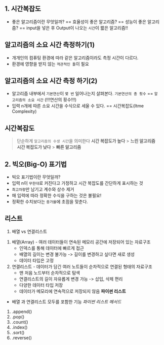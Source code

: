 ## 1. 시간복잡도
 - 좋은 알고리즘이란 무엇일까?
    == 효율성이 좋은 알고리즘?
    == 성능이 좋은 알고리즘?
    == input을 넣은 후 Output이 나오는 `시간`이 짧은 알고리즘!!

## 알고리즘의 소요 시간 측정하기(1)
  - 개개인의 컴퓨팅 환경에 따라 같은 알고리즘이라도 측정 시간이 다르다.
  - 환경에 영향을 받지 않는 `객관적인 틀`이 필요
## 알고리즘의 소요 시간 측정 하기(2)
  - 알고리즘 내부에서 `기본연산`이 `몇 번` 일어나는지 살펴본다.
  `기본연산의 총 횟수` == `알고리즘의 소요 시간` (!!!연산의 횟수!!!)
  - 입력 n개에 따른 소요 시간을 수식으로 세울 수 있다. == 시간복잡도(Itme Complexity)
## 시간복잡도
> 단순하게 `알고리즘의 수생 시간`을 의미한다
**시간 복잡도가 높다** > **느린 알고리즘**
**시간 복잡도가 낮다** > **빠른 알고리즘**

## 2. 빅오(Big-O) 표기법
- 빅오 표기법이란 무엇일까?
 - 입력 n이 `무한대`로 커진다고 가정하고 시간 복잡도를 간단하게 표시하는 것
 - `최고차항`만 남기고 계수와 상수 제거
 - 매 입력에 따라 정확한 수식을 구하는 것은 불필요!
 - 정확한 수치보다는 `증가율`에 초점을 맞춘다.


 ## 리스트
 1. 배열 vs 연결리스트
  1) 배열(Array)
    - 여러 데이터들이 연속된 메모리 공간에 저장되어 있는 자료구조
      - 인덱스를 통해 데이터에 빠르게 접근
      - 배열의 길이는 변경 불가능 -> 길이를 변경하고 싶다면 새로 생성
      - 데이터 타입은 고정
  2) 연결리스트
    - 데이터가 담긴 여러 노트들이 순차적으로 연결된 형태의 자료구조
      - 맨 처음 노드부터 순차적으로 탐색
      - 연결리스트의 길이 자유롭게 변경 가능 -> 삽입, 삭제 편리
      - 다양한 데이터 타입 저장
      - 데이터가 메모리에 연속적으로 저장되지 않음
  **파이썬 리스트**
   - 배열 과 연결리스트 모두를 포함한 기능
   *파이썬 리스트 메서드*
   1. .append()
   2. .pop()
   3. .count()
   4. .index()
   5. .sort()
   6. .reverse()

